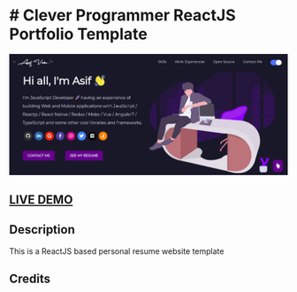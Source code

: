 # # Clever Programmer ReactJS Portfolio Template      

![ReactJS Resume Website Template](portfolio.png?raw=true "ReactJS Resume Website Template")

## <a href="https://asifvora-portfolio.netlify.app" target="_blank">LIVE DEMO</a>

## Description
This is a ReactJS based personal resume website template

## Credits
